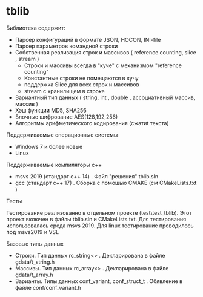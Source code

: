# tblib
Библиотека содержит:
- Парсер конфигураций в формате JSON, HOCON, INI-file
- Парсер параметров командной строки
- Собственная реализация строк и массивов  ( reference counting, slice , stream ) 
  - Строки и массивы всегда в "куче" с механизмом  "reference counting"
  - Константные строки не помещаются в кучу
  - поддержка Slice для всех строк и массивов
  - stream с хранилищем в строке
- Вариантный тип данных ( string, int , double , ассоциативный массив, массив )
- Хэш функции MD5, SHA256
- Блочные шифрование AES(128,192,256)
- Алгоритмы арифметического кодирования (сжатиt текста) 

Поддерживаемые операционные системы 
- Windows 7 и более новые
- Linux 

Поддерживаемые компиляторы с++
- msvs 2019 (стандарт с++ 14) .  Файл "решения" tblib.sln
- gсс  (стандарт с++ 17) . Сборка с помошью CMAKE (см CMakeLists.txt )

Тесты

Тестирование реализованно в отдельном проекте (test\test_tblib). Этот проект включен в файлы tblib.sln и CMakeLists.txt. Для тестирования использовалась среда msvs 2019. Для linux тестирование проводилось под  msvs2019 и VSL 

Базовые типы данных
- Строки. Тип данных rc_string<> . Декларирована в файле gdata/t_string.h
- Массивы. Тип данных rc_array<> . Декларирована в файле gdata/t_array.h
- Варианты. Типы данных conf_variant, conf_struct_t . Обявление в файле conf/conf_variant.h
